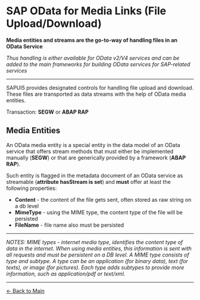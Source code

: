 # SAP OData for Media Links (File Upload/Download)

**Media entities and streams are the go-to-way of handling files in an OData Service**

*Thus handling is either available for OData v2/V4 services and can be added to the main frameworks for building OData services for SAP-related services*

-----

SAPUI5 provides designated controls for handling file upload and download. These files are transported as data streams with the help of OData media entities. 

Transaction: **SEGW** or **ABAP RAP**

## Media Entities

An OData media entity is a special entity in the data model of an OData service that offers stream methods that must either be implemented manually (**SEGW**) or that are generically provided by a framework (**ABAP RAP**). 

Such entity is flagged in the metadata document of an OData service as streamable (**attribute hasStream is set**) and **must** offer at least the following properties:

* **Content** - the content of the file gets sent, often stored as raw string on a db level
* **MimeType** - using the MIME type, the content type of the file will be persisted
* **FileName** - file name also must be persisted

----
*NOTES: MIME types - internet media type, identifies the content type of data in the internet. When using media entities, this information is sent with all requests and must be persistent on a DB level. A MIME type consists of type and subtype. A type can be an application (for binary data), text (for texts), or image (for pictures). Each type adds subtypes to provide more information, such as application/pdf or text/xml.*


----





[<- Back to Main](../../README.md)